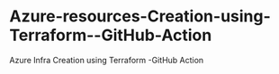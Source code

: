 # Azure-resources-Creation-using-Terraform--GitHub-Action
Azure Infra Creation using Terraform -GitHub Action

